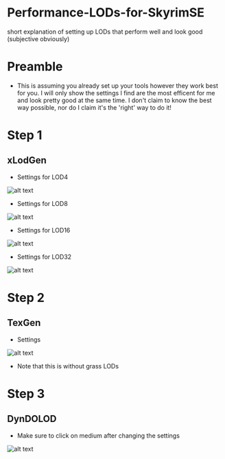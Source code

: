 # Performance-LODs-for-SkyrimSE
short explanation of setting up LODs that perform well and look good (subjective obviously)

# Preamble

- This is assuming you already set up your tools however they work best for you. I will only show the settings I find are the most efficent for me and look pretty good at the same time. I don't claim to know the best way possible, nor do I claim it's the 'right' way to do it!


# Step 1

## xLodGen

- Settings for LOD4

![alt text](https://github.com/chri3i/Performance-LODs-for-SkyrimSE/blob/main/xLodGen4.png)
- Settings for LOD8

![alt text](https://github.com/chri3i/Performance-LODs-for-SkyrimSE/blob/main/xLodGen8.png)
- Settings for LOD16

![alt text](https://github.com/chri3i/Performance-LODs-for-SkyrimSE/blob/main/xLodGen16.png)
- Settings for LOD32

![alt text](https://github.com/chri3i/Performance-LODs-for-SkyrimSE/blob/main/xLodGen32.png)

# Step 2

## TexGen

- Settings

![alt text](https://github.com/chri3i/Performance-LODs-for-SkyrimSE/blob/main/TexGenx64.png)

- Note that this is without grass LODs

# Step 3

## DynDOLOD

- Make sure to click on medium after changing the settings

![alt text](https://github.com/chri3i/Performance-LODs-for-SkyrimSE/blob/main/Dyndolodx64.png)
